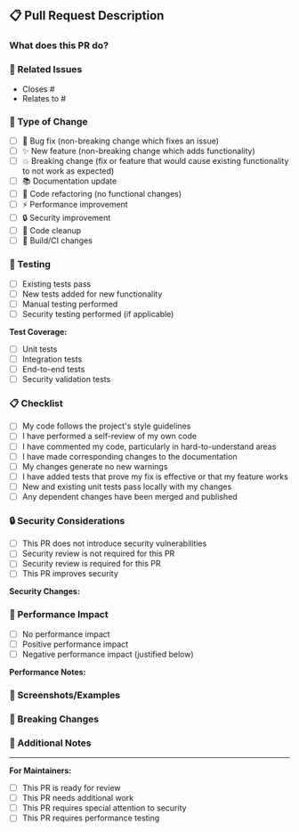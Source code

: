 ## 📋 Pull Request Description

### What does this PR do?

<!-- Provide a clear and concise description of what this PR accomplishes -->

### 🔗 Related Issues

<!-- Link to any related issues -->

- Closes #
- Relates to #

### 🧪 Type of Change

<!-- Check all that apply -->

- [ ] 🐛 Bug fix (non-breaking change which fixes an issue)
- [ ] ✨ New feature (non-breaking change which adds functionality)
- [ ] 💥 Breaking change (fix or feature that would cause existing functionality
      to not work as expected)
- [ ] 📚 Documentation update
- [ ] 🔧 Code refactoring (no functional changes)
- [ ] ⚡ Performance improvement
- [ ] 🔒 Security improvement
- [ ] 🧹 Code cleanup
- [ ] 🔨 Build/CI changes

### 🧪 Testing

<!-- Describe the tests you ran to verify your changes -->

- [ ] Existing tests pass
- [ ] New tests added for new functionality
- [ ] Manual testing performed
- [ ] Security testing performed (if applicable)

**Test Coverage:**

<!-- Describe what you tested -->

- [ ] Unit tests
- [ ] Integration tests
- [ ] End-to-end tests
- [ ] Security validation tests

### 📋 Checklist

<!-- Check all that apply -->

- [ ] My code follows the project's style guidelines
- [ ] I have performed a self-review of my own code
- [ ] I have commented my code, particularly in hard-to-understand areas
- [ ] I have made corresponding changes to the documentation
- [ ] My changes generate no new warnings
- [ ] I have added tests that prove my fix is effective or that my feature works
- [ ] New and existing unit tests pass locally with my changes
- [ ] Any dependent changes have been merged and published

### 🔒 Security Considerations

<!-- If this PR affects security, please describe the security implications -->

- [ ] This PR does not introduce security vulnerabilities
- [ ] Security review is not required for this PR
- [ ] Security review is required for this PR
- [ ] This PR improves security

**Security Changes:**

<!-- Describe any security-related changes -->

### 🚀 Performance Impact

<!-- Describe any performance implications -->

- [ ] No performance impact
- [ ] Positive performance impact
- [ ] Negative performance impact (justified below)

**Performance Notes:**

<!-- If there's a performance impact, explain it -->

### 📸 Screenshots/Examples

<!-- If applicable, add screenshots or code examples -->

### 🔄 Breaking Changes

<!-- If this is a breaking change, describe what breaks and how to migrate -->

### 📝 Additional Notes

<!-- Add any other context about the PR here -->

---

**For Maintainers:**

- [ ] This PR is ready for review
- [ ] This PR needs additional work
- [ ] This PR requires special attention to security
- [ ] This PR requires performance testing
